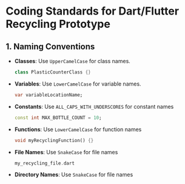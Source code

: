 # Coding Standards for Dart/Flutter Recycling Prototype

## 1. Naming Conventions

- **Classes**: Use `UpperCamelCase` for class names.
  ```dart
  class PlasticCounterClass {}
  ```

- **Variables**: Use `LowerCamelCase` for variable names.
  ```dart
  var variableLocationName;
  ```

- **Constants**: Use `ALL_CAPS_WITH_UNDERSCORES` for constant names
  ```dart
  const int MAX_BOTTLE_COUNT = 10;
  ```

- **Functions**: Use `LowerCamelCase` for function names
  ```dart
  void myRecyclingFunction() {}
  ```

- **File Names**: Use `SnakeCase` for file names
  ```dart
  my_recycling_file.dart
  ```

- **Directory Names**: Use `SnakeCase` for file names
